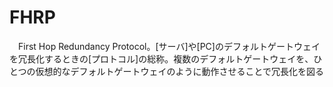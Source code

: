 # FHRP
　First Hop Redundancy Protocol。[サーバ]や[PC]のデフォルトゲートウェイを冗長化するときの[プロトコル]の総称。複数のデフォルトゲートウェイを、ひとつの仮想的なデフォルトゲートウェイのように動作させることで冗長化を図る
